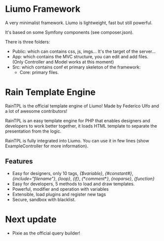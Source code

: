 # Liumo Framework
A very minimalist framework. Liumo is lightweight, fast but still powerful.

It's based on some Symfony components (see composer.json).

There is three folders:
 - Public: which can contains css, js, imgs... It's the target of the server...
 - App: which contains the MVC structure, you can edit and add files. (Only Controller and Model works at this moment)
 - Src: which contains conf et primary skeleton of the framework:
    - Core: primary files.

# Rain Template Engine
RainTPL is the official template engine of Liumo!
Made by Federico Ulfo and a lot of awesome contributors!

RainTPL is an easy template engine for PHP that enables designers and developers to work better together, it loads HTML template to separate the presentation from the logic.

RainTPL is fully integrated into Liumo. You can use it in few lines (show ExampleController for more information).

## Features
* Easy for designers, only 10 tags, *{$variable}*, *{#constant#}*, *{include="filename"}*, *{loop}*, *{if}*, *{*\**comment*\**}*, *{noparse}*, *{function}*
* Easy for developers, 5 methods to load and draw templates.
* Powerful, modifier and operation with variables
* Extensible, load plugins and register new tags
* Secure, sandbox with blacklist.

# Next update
- Pixie as the official query builder!
